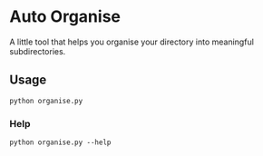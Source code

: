 # Auto Organise

 A little tool that helps you organise your directory into meaningful subdirectories.


## Usage

`python organise.py`

### Help
`python organise.py --help`
